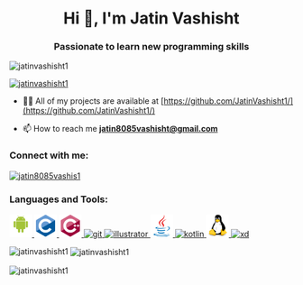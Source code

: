 <h1 align="center">Hi 👋, I'm Jatin Vashisht</h1>
<h3 align="center">Passionate to learn new programming skills</h3>

<p align="left"> <img src="https://komarev.com/ghpvc/?username=jatinvashisht1&label=Profile%20views&color=0e75b6&style=flat" alt="jatinvashisht1" /> </p>

<p align="left"> <a href="https://github.com/ryo-ma/github-profile-trophy"><img src="https://github-profile-trophy.vercel.app/?username=jatinvashisht1" alt="jatinvashisht1" /></a> </p>


- 👨‍💻 All of my projects are available at [https://github.com/JatinVashisht1/](https://github.com/JatinVashisht1/)

- 📫 How to reach me **jatin8085vashisht@gmail.com**

<h3 align="left">Connect with me:</h3>
<p align="left">
<a href="https://www.hackerrank.com/jatin8085vashis1" target="blank"><img align="center" src="https://raw.githubusercontent.com/rahuldkjain/github-profile-readme-generator/master/src/images/icons/Social/hackerrank.svg" alt="jatin8085vashis1" height="30" width="40" /></a>
</p>

<h3 align="left">Languages and Tools:</h3>
<p align="left"> <a href="https://developer.android.com" target="_blank"> <img src="https://raw.githubusercontent.com/devicons/devicon/master/icons/android/android-original-wordmark.svg" alt="android" width="40" height="40"/> </a> <a href="https://www.cprogramming.com/" target="_blank"> <img src="https://raw.githubusercontent.com/devicons/devicon/master/icons/c/c-original.svg" alt="c" width="40" height="40"/> </a> <a href="https://www.w3schools.com/cpp/" target="_blank"> <img src="https://raw.githubusercontent.com/devicons/devicon/master/icons/cplusplus/cplusplus-original.svg" alt="cplusplus" width="40" height="40"/> </a> <a href="https://git-scm.com/" target="_blank"> <img src="https://www.vectorlogo.zone/logos/git-scm/git-scm-icon.svg" alt="git" width="40" height="40"/> </a> <a href="https://www.adobe.com/in/products/illustrator.html" target="_blank"> <img src="https://www.vectorlogo.zone/logos/adobe_illustrator/adobe_illustrator-icon.svg" alt="illustrator" width="40" height="40"/> </a> <a href="https://www.java.com" target="_blank"> <img src="https://raw.githubusercontent.com/devicons/devicon/master/icons/java/java-original.svg" alt="java" width="40" height="40"/> </a> <a href="https://kotlinlang.org" target="_blank"> <img src="https://www.vectorlogo.zone/logos/kotlinlang/kotlinlang-icon.svg" alt="kotlin" width="40" height="40"/> </a> <a href="https://www.linux.org/" target="_blank"> <img src="https://raw.githubusercontent.com/devicons/devicon/master/icons/linux/linux-original.svg" alt="linux" width="40" height="40"/> </a> <a href="https://www.adobe.com/products/xd.html" target="_blank"> <img src="https://cdn.worldvectorlogo.com/logos/adobe-xd.svg" alt="xd" width="40" height="40"/> </a>  </p>

<p><img align="left" src="https://github-readme-stats.vercel.app/api/top-langs?username=jatinvashisht1&show_icons=true&locale=en&layout=compact" alt="jatinvashisht1" /></p>

<p>&nbsp;<img align="center" src="https://github-readme-stats.vercel.app/api?username=jatinvashisht1&show_icons=true&locale=en" alt="jatinvashisht1" /></p>

<p><img align="center" src="https://github-readme-streak-stats.herokuapp.com/?user=jatinvashisht1&" alt="jatinvashisht1" /></p>
